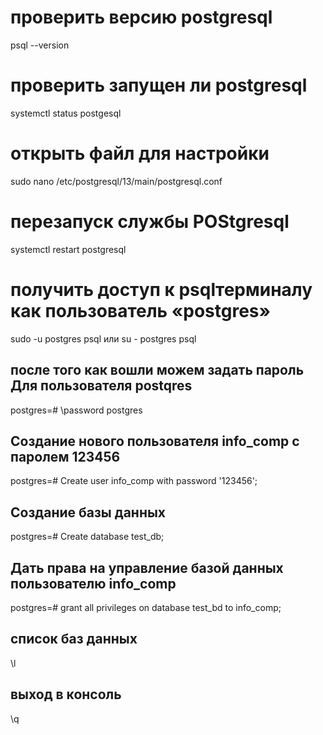 # проверить версию postgresql
psql --version

# проверить запущен ли postgresql
systemctl status postgesql

# открыть файл для настройки 
sudo nano /etc/postgresql/13/main/postgresql.conf

# перезапуск службы POStgresql
systemctl restart postgresql

# получить доступ к psqlтерминалу как пользователь «postgres»
sudo -u postgres psql
или
su - postgres
psql
## после того как вошли можем задать пароль Для пользователя postqres
postgres=# \password postgres
## Создание нового пользователя info_comp с паролем 123456
postgres=# Create user info_comp with password '123456';
## Создание базы данных
postgres=# Create database test_db;
## Дать права на управление базой данных пользователю info_comp
postgres=# grant all privileges on database test_bd to info_comp;
##  список баз данных
 \l
 ## выход в консоль
 \q
 
